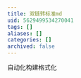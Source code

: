 ```yaml
---
title: 双链转标准md
uid: 5629499534270041
tags: []
aliases: []
categories: []
archived: false
---
```

自动化构建格式化
